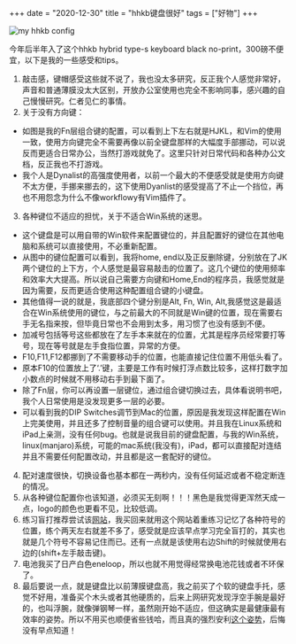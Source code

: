 +++ 
date = "2020-12-30"
title = "hhkb键盘很好"
tags = ["好物"]
+++

![my hhkb config](https://i.imgur.com/nU20xDf.png)

今年后半年入了这个hhkb hybrid type-s keyboard black no-print，300磅不便宜，以下是我的一些感受和tips。

1. 敲击感，键帽感受这些就不说了，我也没太多研究，反正我个人感觉非常好，声音和普通薄膜没太大区别，开放办公室使用也完全不影响同事，感兴趣的自己慢慢研究。仁者见仁的事情。
2. 关于没有方向键：
- 如图是我的Fn层组合键的配置，可以看到上下左右就是HJKL，和Vim的使用一致，使用方向键完全不需要再像以前全键盘那样的大幅度手部挪动，可以说反而更适合日常办公，当然打游戏就免了。这里只针对日常代码和各种办公文档，反正我也不打游戏。
- 我个人是Dynalist的高强度使用者，以前一个最大的不便感受就是使用方向键不太方便，手挪来挪去的，这下使用Dyanlist的感受提高了不止一个挡位，再也不用怨念为什么不像workflowy有Vim插件了。
3. 各种键位不适应的担忧，关于不适合Win系统的迷思。
- 这个键盘是可以用自带的Win软件来配置键位的，并且配置好的键位在其他电脑和系统可以直接使用，不必重新配置。
- 从图中的键位配置可以看到，我将home, end以及正反删除键，分别放在了JK两个键位的上下方，个人感觉是最容易敲击的位置了。这几个键位的使用频率和效率大大提高。所以说自己需要方向键和Home,End的程序员，我感觉就是因为需要，反而更适合使用这种配置组合键的小键盘。
- 其他值得一说的就是，我底部四个键分别是Alt, Fn, Win, Alt,我感觉这是最适合在Win系统使用的键位，与之前最大的不同就是Win键的位置，现在需要右手无名指来按，但毕竟日常也不会用到太多，用习惯了也没有感到不便。 
- 加减号包括等号这些都放在了左手本来就在的位置，尤其是程序员经常要打等号，现在等号就是左手食指位置，异常的方便。
- F10,F11,F12都挪到了不需要移动手的位置，也能直接记住位置不用低头看了。
- 原本F10的位置放上了‘.’键，主要是工作有时候打浮点数比较多，这样打数字加小数点的时候就不用移动右手到最下面了。
- 除了Fn层，你可以再设置一层键位，通过组合键切换过去，具体看说明书吧，我个人日常使用是没发现更多一层的必要。
- 可以看到我的DIP Switches调节到Mac的位置，原因是我发现这样配置在Win上完美使用，并且还多了控制音量的组合键可以使用。并且我在Linux系统和iPad上亲测，没有任何bug。也就是说我目前的键盘配置，与我的Win系统，linux(manjaro)系统，可能的mac系统(我没有)，iPad，都可以直接配对连结并且不需要任何配置改动，并且都是这一套配好的键位。
4. 配对速度很快，切换设备也基本都在一两秒内，没有任何延迟或者不稳定断连的情况。
5. 从各种键位配置你也该知道，必须买无刻啊！！！黑色是我觉得更浑然天成一点，logo的颜色也更看不见，比较低调。
6. 练习盲打推荐尝试该[网站](https://www.typingclub.com/)，我买回来就用这个网站着重练习记忆了各种符号的位置，练个两天左右就差不多了，感受就是应该早点学习完全盲打的，其实也就是几个符号不容易记住而已。还有一点就是该使用右边Shift的时候就使用右边的(shift+左手敲击键)。
7. 电池我买了日产白色eneloop，所以也就不用觉得经常换电池花钱或者不环保了。
8. 最后要说一点，就是键盘比以前薄膜键盘高，我之前买了个软的键盘手托，感觉不好用，准备买个木头或者其他硬质的，后来上网研究发现浮空手腕是最好的，也叫浮腕，就像弹钢琴一样，虽然刚开始不适应，但这确实是最健康最有效率的姿势。所以不用买也顺便省些钱哈，而且真的强烈安利[这个姿势](https://yanjiyu.com/zh/posts/tip-sitting-position/)，后悔没有早点知道！
